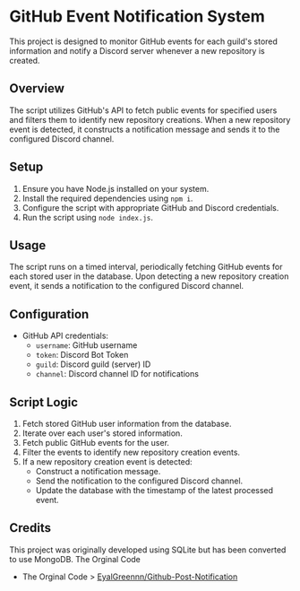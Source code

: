 # GitHub Event Notification System

This project is designed to monitor GitHub events for each guild's stored information and notify a Discord server whenever a new repository is created.

## Overview

The script utilizes GitHub's API to fetch public events for specified users and filters them to identify new repository creations. When a new repository event is detected, it constructs a notification message and sends it to the configured Discord channel.

## Setup

1. Ensure you have Node.js installed on your system.
2. Install the required dependencies using `npm i`.
3. Configure the script with appropriate GitHub and Discord credentials.
4. Run the script using `node index.js`.

## Usage

The script runs on a timed interval, periodically fetching GitHub events for each stored user in the database. Upon detecting a new repository creation event, it sends a notification to the configured Discord channel.

## Configuration

- GitHub API credentials:
  - `username`: GitHub username
  - `token`: Discord Bot Token
  - `guild`: Discord guild (server) ID
  - `channel`: Discord channel ID for notifications

## Script Logic

1. Fetch stored GitHub user information from the database.
2. Iterate over each user's stored information.
3. Fetch public GitHub events for the user.
4. Filter the events to identify new repository creation events.
5. If a new repository creation event is detected:
   - Construct a notification message.
   - Send the notification to the configured Discord channel.
   - Update the database with the timestamp of the latest processed event.

## Credits
This project was originally developed using SQLite but has been converted to use MongoDB. The Orginal Code
- The Orginal Code > [EyalGreennn/Github-Post-Notification](https://github.com/EyalGreennn/Github-Post-Notification)
